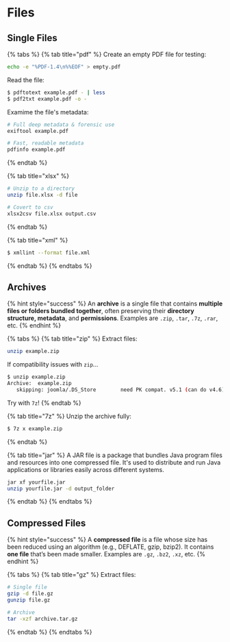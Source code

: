 # Files

## Single Files

{% tabs %}
{% tab title="pdf" %}
Create an empty PDF file for testing:

```bash
echo -e "%PDF-1.4\n%%EOF" > empty.pdf
```

Read the file:

```bash
$ pdftotext example.pdf - | less
$ pdf2txt example.pdf -o -
```

Examime the file's metadata:

```bash
# Full deep metadata & forensic use
exiftool example.pdf

# Fast, readable metadata
pdfinfo example.pdf
```
{% endtab %}

{% tab title="xlsx" %}
```bash
# Unzip to a directory
unzip file.xlsx -d file

# Covert to csv
xlsx2csv file.xlsx output.csv
```
{% endtab %}

{% tab title="xml" %}
```bash
$ xmllint --format file.xml
```
{% endtab %}
{% endtabs %}

## Archives

{% hint style="success" %}
An **archive** is a single file that contains **multiple files or folders bundled together**, often preserving their **directory structure, metadata**, and **permissions**. Examples are `.zip`, `.tar`, `.7z`, `.rar`, etc.
{% endhint %}

{% tabs %}
{% tab title="zip" %}
Extract files:

```bash
unzip example.zip
```

If compatibility issues with `zip`...

```bash
$ unzip example.zip
Archive:  example.zip
   skipping: joomla/.DS_Store        need PK compat. v5.1 (can do v4.6)
```

Try with `7z`!
{% endtab %}

{% tab title="7z" %}
Unzip the archive fully:

```bash
$ 7z x example.zip
```
{% endtab %}

{% tab title="jar" %}
A JAR file is a package that bundles Java program files and resources into one compressed file. It's used to distribute and run Java applications or libraries easily across different systems.

```bash
jar xf yourfile.jar
unzip yourfile.jar -d output_folder
```
{% endtab %}
{% endtabs %}

## Compressed Files

{% hint style="success" %}
A **compressed file** is a file whose size has been reduced using an algorithm (e.g., DEFLATE, gzip, bzip2). It contains **one file** that’s been made smaller. Examples are `.gz`, `.bz2`, `.xz`, etc.
{% endhint %}

{% tabs %}
{% tab title="gz" %}
Extract files:

```bash
# Single file
gzip -d file.gz
gunzip file.gz

# Archive
tar -xzf archive.tar.gz
```
{% endtab %}
{% endtabs %}
